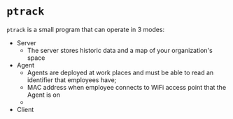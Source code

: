 
# `ptrack`

`ptrack` is a small program that can operate in 3 modes:

 - Server
    - The server stores historic data and a map of your organization's space
 - Agent
    - Agents are deployed at work places and must be able to read an identifier that employees have;
    - MAC address when employee connects to WiFi access point that the Agent is on
    - 
 - Client



